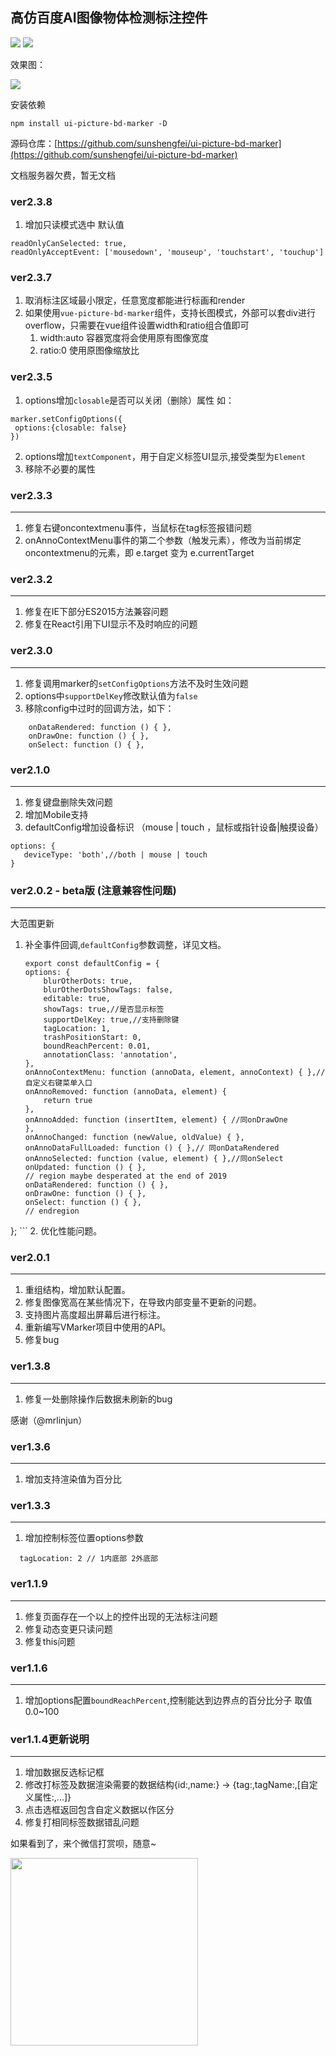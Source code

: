 ## 高仿百度AI图像物体检测标注控件

![](https://img.shields.io/github/license/sunshengfei/ui-picture-bd-marker) ![](https://img.shields.io/npm/v/ui-picture-bd-marker.svg?color=%23ff4400&style=popout)

效果图：

![](https://github.com/sunshengfei/ui-picture-bd-marker/blob/master/demo.png?raw=true)

安装依赖

```
npm install ui-picture-bd-marker -D

```

源码仓库：[https://github.com/sunshengfei/ui-picture-bd-marker](https://github.com/sunshengfei/ui-picture-bd-marker)

文档服务器欠费，暂无文档

### ver2.3.8

1. 增加只读模式选中
默认值
```
readOnlyCanSelected: true,
readOnlyAcceptEvent: ['mousedown', 'mouseup', 'touchstart', 'touchup']
```


### ver2.3.7

1. 取消标注区域最小限定，任意宽度都能进行标画和render
2. 如果使用`vue-picture-bd-marker`组件，支持长图模式，外部可以套div进行overflow，只需要在vue组件设置width和ratio组合值即可
   1. width:auto 容器宽度将会使用原有图像宽度
   2. ratio:0    使用原图像缩放比

### ver2.3.5

1. options增加`closable`是否可以关闭（删除）属性
如：
```
marker.setConfigOptions({
 options:{closable: false}
})
```
2. options增加`textComponent`，用于自定义标签UI显示,接受类型为`Element`
3. 移除不必要的属性

### ver2.3.3
---
1. 修复右键oncontextmenu事件，当鼠标在tag标签报错问题
2. onAnnoContextMenu事件的第二个参数（触发元素），修改为当前绑定oncontextmenu的元素，即 e.target 变为 e.currentTarget

### ver2.3.2
---
1. 修复在IE下部分ES2015方法兼容问题
2. 修复在React引用下UI显示不及时响应的问题

### ver2.3.0
---
1. 修复调用marker的`setConfigOptions`方法不及时生效问题
2. options中`supportDelKey`修改默认值为`false`
3. 移除config中过时的回调方法，如下：

```
    onDataRendered: function () { },
    onDrawOne: function () { },
    onSelect: function () { },
```


### ver2.1.0
---

1. 修复键盘删除失效问题
2. 增加Mobile支持
3. defaultConfig增加设备标识 （mouse | touch ，鼠标或指针设备|触摸设备）

```
options: {
   deviceType: 'both',//both | mouse | touch
}
```


### ver2.0.2 - beta版 (注意兼容性问题)
---

大范围更新
1. 补全事件回调,`defaultConfig`参数调整，详见文档。
    ```
    export const defaultConfig = {
    options: {
        blurOtherDots: true,
        blurOtherDotsShowTags: false,
        editable: true,
        showTags: true,//是否显示标签
        supportDelKey: true,//支持删除键
        tagLocation: 1,
        trashPositionStart: 0,
        boundReachPercent: 0.01,
        annotationClass: 'annotation',
    },
    onAnnoContextMenu: function (annoData, element, annoContext) { },//自定义右键菜单入口
    onAnnoRemoved: function (annoData, element) {
        return true
    },
    onAnnoAdded: function (insertItem, element) { //同onDrawOne
    },
    onAnnoChanged: function (newValue, oldValue) { },
    onAnnoDataFullLoaded: function () { },// 同onDataRendered
    onAnnoSelected: function (value, element) { },//同onSelect
    onUpdated: function () { },
    // region maybe desperated at the end of 2019  
    onDataRendered: function () { },
    onDrawOne: function () { },
    onSelect: function () { },
    // endregion
};
    ```
2. 优化性能问题。

### ver2.0.1
---
1. 重组结构，增加默认配置。
2. 修复图像宽高在某些情况下，在导致内部变量不更新的问题。
3. 支持图片高度超出屏幕后进行标注。
4. 重新编写VMarker项目中使用的API。
5. 修复bug


### ver1.3.8
---
1. 修复一处删除操作后数据未刷新的bug


感谢（@mrlinjun）

### ver1.3.6
---
1. 增加支持渲染值为百分比

### ver1.3.3
---
1. 增加控制标签位置options参数
```
  tagLocation: 2 // 1内底部 2外底部 
```

### ver1.1.9
---
1. 修复页面存在一个以上的控件出现的无法标注问题
2. 修复动态变更只读问题
3. 修复this问题

### ver1.1.6
---
1. 增加options配置`boundReachPercent`,控制能达到边界点的百分比分子 取值0.0~100

### ver1.1.4更新说明
---
1. 增加数据反选标记框
2. 修改打标签及数据渲染需要的数据结构{id:,name:} -> {tag:,tagName:,[自定义属性:,...]}
3. 点击选框返回包含自定义数据以作区分
4. 修复打相同标签数据错乱问题




如果看到了，来个微信打赏呗，随意~


<img width=300 src="https://vmarker.sagocloud.com/images/wx_zsm.jpg" />
